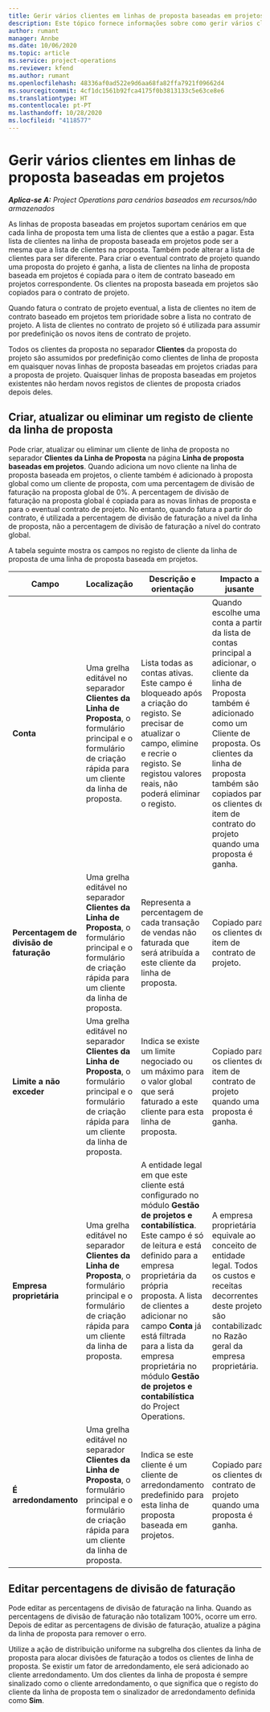 ```yaml
---
title: Gerir vários clientes em linhas de proposta baseadas em projetos
description: Este tópico fornece informações sobre como gerir vários clientes em linhas de proposta baseadas em projetos.
author: rumant
manager: Annbe
ms.date: 10/06/2020
ms.topic: article
ms.service: project-operations
ms.reviewer: kfend
ms.author: rumant
ms.openlocfilehash: 48336af0ad522e9d6aa68fa82ffa7921f09662d4
ms.sourcegitcommit: 4cf1dc1561b92fca4175f0b3813133c5e63ce8e6
ms.translationtype: HT
ms.contentlocale: pt-PT
ms.lasthandoff: 10/28/2020
ms.locfileid: "4118577"
---
```

# <a name="manage-multiple-customers-on-project-based-quote-lines"></a>Gerir vários clientes em linhas de proposta baseadas em projetos

_**Aplica-se A:** Project Operations para cenários baseados em recursos/não armazenados_

As linhas de proposta baseadas em projetos suportam cenários em que cada linha de proposta tem uma lista de clientes que a estão a pagar. Esta lista de clientes na linha de proposta baseada em projetos pode ser a mesma que a lista de clientes na proposta. Também pode alterar a lista de clientes para ser diferente. Para criar o eventual contrato de projeto quando uma proposta do projeto é ganha, a lista de clientes na linha de proposta baseada em projetos é copiada para o item de contrato baseado em projetos correspondente. Os clientes na proposta baseada em projetos são copiados para o contrato de projeto.

Quando fatura o contrato de projeto eventual, a lista de clientes no item de contrato baseado em projetos tem prioridade sobre a lista no contrato de projeto. A lista de clientes no contrato de projeto só é utilizada para assumir por predefinição os novos itens de contrato de projeto.

Todos os clientes da proposta no separador **Clientes** da proposta do projeto são assumidos por predefinição como clientes de linha de proposta em quaisquer novas linhas de proposta baseadas em projetos criadas para a proposta de projeto. Quaisquer linhas de proposta baseadas em projetos existentes não herdam novos registos de clientes de proposta criados depois deles.

## <a name="create-update-or-delete-a-quote-line-customer-record"></a>Criar, atualizar ou eliminar um registo de cliente da linha de proposta

Pode criar, atualizar ou eliminar um cliente de linha de proposta no separador **Clientes da Linha de Proposta** na página **Linha de proposta baseadas em projetos**. Quando adiciona um novo cliente na linha de proposta baseada em projetos, o cliente também é adicionado à proposta global como um cliente de proposta, com uma percentagem de divisão de faturação na proposta global de 0%. A percentagem de divisão de faturação na proposta global é copiada para as novas linhas de proposta e para o eventual contrato de projeto. No entanto, quando fatura a partir do contrato, é utilizada a percentagem de divisão de faturação a nível da linha de proposta, não a percentagem de divisão de faturação a nível do contrato global. 

A tabela seguinte mostra os campos no registo de cliente da linha de proposta de uma linha de proposta baseada em projetos.

| Campo | Localização | Descrição e orientação | Impacto a jusante |
| --- | --- | --- | --- |
| **Conta** | Uma grelha editável no separador **Clientes da Linha de Proposta**, o formulário principal e o formulário de criação rápida para um cliente da linha de proposta. | Lista todas as contas ativas. Este campo é bloqueado após a criação do registo. Se precisar de atualizar o campo, elimine e recrie o registo. Se registou valores reais, não poderá eliminar o registo. | Quando escolhe uma conta a partir da lista de contas principal a adicionar, o cliente da linha de Proposta também é adicionado como um Cliente de proposta. Os clientes da linha de proposta também são copiados para os clientes de item de contrato do projeto quando uma proposta é ganha. |
| **Percentagem de divisão de faturação** | Uma grelha editável no separador **Clientes da Linha de Proposta**, o formulário principal e o formulário de criação rápida para um cliente da linha de proposta. | Representa a percentagem de cada transação de vendas não faturada que será atribuída a este cliente da linha de proposta. | Copiado para os clientes de item de contrato de projeto. |
| **Limite a não exceder** | Uma grelha editável no separador **Clientes da Linha de Proposta**, o formulário principal e o formulário de criação rápida para um cliente da linha de proposta. | Indica se existe um limite negociado ou um máximo para o valor global que será faturado a este cliente para esta linha de proposta. | Copiado para os clientes de item de contrato de projeto quando uma proposta é ganha. |
| **Empresa proprietária** | Uma grelha editável no separador **Clientes da Linha de Proposta**, o formulário principal e o formulário de criação rápida para um cliente da linha de proposta. | A entidade legal em que este cliente está configurado no módulo **Gestão de projetos e contabilística**. Este campo é só de leitura e está definido para a empresa proprietária da própria proposta. A lista de clientes a adicionar no campo **Conta** já está filtrada para a lista da empresa proprietária no módulo **Gestão de projetos e contabilística** do Project Operations. | A empresa proprietária equivale ao conceito de entidade legal. Todos os custos e receitas decorrentes deste projeto são contabilizados no Razão geral da empresa proprietária. |
| **É arredondamento** | Uma grelha editável no separador **Clientes da Linha de Proposta**, o formulário principal e o formulário de criação rápida para um cliente da linha de proposta. | Indica se este cliente é um cliente de arredondamento predefinido para esta linha de proposta baseada em projetos. | Copiado para os clientes de contrato de projeto quando uma proposta é ganha. |

## <a name="edit-billing-split-percentages"></a>Editar percentagens de divisão de faturação

Pode editar as percentagens de divisão de faturação na linha. Quando as percentagens de divisão de faturação não totalizam 100%, ocorre um erro. Depois de editar as percentagens de divisão de faturação, atualize a página da linha de proposta para remover o erro.

Utilize a ação de distribuição uniforme na subgrelha dos clientes da linha de proposta para alocar divisões de faturação a todos os clientes de linha de proposta. Se existir um fator de arredondamento, ele será adicionado ao cliente arredondamento. Um dos clientes da linha de proposta é sempre sinalizado como o cliente arredondamento, o que significa que o registo do cliente da linha de proposta tem o sinalizador de arredondamento definida como **Sim**. 
